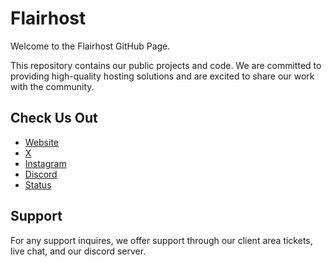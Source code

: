 # Flairhost

Welcome to the Flairhost GitHub Page.

This repository contains our public projects and code. We are committed to providing high-quality hosting solutions and are excited to share our work with the community.

## Check Us Out

- [Website](https://flair.host)
- [X](https://twitter.com/flairhost)
- [Instagram](https://instagram.com/flair.host)
- [Discord](https://discord.gg/ppGZyp4UfF)
- [Status](https://status.flair.host)

## Support
For any support inquires, we offer support through our client area tickets, live chat, and our discord server.


